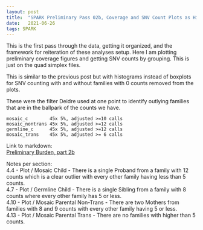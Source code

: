 ```yaml
---
layout: post
title:  "SPARK Preliminary Pass 02b, Coverage and SNV Count Plots as Hists"
date:   2021-06-26
tags: SPARK
---
```


This is the first pass through the data, getting it organized, and the framework for reiteration of these analyses setup. Here I am plotting preliminary coverage figures and getting SNV counts by grouping. This is just on the quad simplex files.

This is similar to the previous post but with histograms instead of boxplots for SNV counting with and without families with 0 counts removed from the plots.

These were the filter Deidre used at one point to identify outlying families that are in the ballpark of the counts we have.
```
mosaic_c        45x 5%, adjusted >=10 calls
mosaic_nontrans 45x 5%, adjusted >=12 calls
germline_c      45x 5%, adjusted >=12 calls
mosaic_trans    45x 5%, adjusted >= 6 calls
```

Link to markdown:
<br>[Preliminary Burden, part 2b](https://www.dropbox.com/s/w09g46khn7xazng/prelim_burden_quadsimplex_02b.html?dl=0)

Notes per section:
<br>4.4 - Plot / Mosaic Child - There is a single Proband from a family with 12 counts which is a clear outlier with every other family having less than 5 counts.
<br>4.7 - Plot / Germline Child - There is a single Sibling from a family with 8 counts where every other family has 5 or less.
<br>4.10 - Plot / Mosaic Parental Non-Trans - There are two Mothers from families with 8 and 9 counts with every other family having 5 or less.
<br>4.13 - Plot / Mosaic Parental Trans - There are no families with higher than 5 counts.